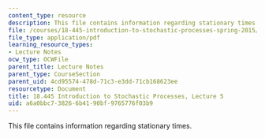 ```yaml
---
content_type: resource
description: This file contains information regarding stationary times.
file: /courses/18-445-introduction-to-stochastic-processes-spring-2015/a6a0bbc738266b4190bf9765776f03b9_MIT18_445S15_lecture5.pdf
file_type: application/pdf
learning_resource_types:
- Lecture Notes
ocw_type: OCWFile
parent_title: Lecture Notes
parent_type: CourseSection
parent_uid: 4cd95574-478d-71c3-e3dd-71cb168623ee
resourcetype: Document
title: 18.445 Introduction to Stochastic Processes, Lecture 5
uid: a6a0bbc7-3826-6b41-90bf-9765776f03b9
---
```

This file contains information regarding stationary times.

